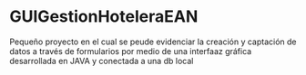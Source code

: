# GUIGestionHoteleraEAN

Pequeño proyecto en el cual se peude evidenciar la creación y captación de datos a través de formularios por medio de una interfaaz gráfica desarrollada en JAVA y conectada a una db local
